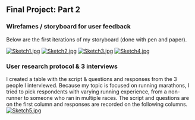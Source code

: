 ## Final Project: Part 2

### Wirefames / storyboard for user feedback
Below are the first iterations of my storyboard (done with pen and paper). 


[![Sketch1.jpg](https://i.ibb.co/9ZrFBVh/IMG-9711.jpg)](https://ibb.co/BnCXvrG/IMG-9711)
[![Sketch2.jpg](https://i.ibb.co/r0nFN74/IMG-9712.jpg)](https://ibb.co/DW3zTV5/IMG-9712)
[![Sketch3.jpg](https://i.ibb.co/JncmWgc/IMG-9713.jpg)](https://i.ibb.co/JncmWgc/IMG-9713)
[![Sketch4.jpg](https://i.ibb.co/XbSZws0/IMG-9714.jpg)](https://i.ibb.co/XbSZws0/IMG-9714)


### User research protocol & 3 interviews
I created a table with the script & questions and responses from the 3 people I interviewed. Because my topic is focused on running marathons, I tried to pick respondents with varying running experience, from a non-runner to someone who ran in multiple races. The script and questions are on the first column and responses are recorded on the following columns. 
[![Sketch5.jpg](https://i.ibb.co/1TtXFDm/interview-protocol.png)](https://i.ibb.co/1TtXFDm)
